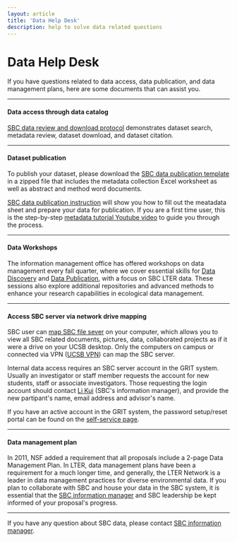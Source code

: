 ```yaml
---
layout: article
title: 'Data Help Desk'
description: help to solve data related questions
---
```


<div id="main-container">
<div class="container-fluid">

<h1> Data Help Desk </h1>

<p> If you have questions related to data access, data publication, and data management plans, here are some documents that can assist you.  </p>

<hr/>
<h4>Data access through data catalog</h4>

<p><a href="{{site.baseurl}}/external/Documents/data_help/SBCLTER_DataDownloadProtocol_WithWebsite.pdf">SBC data review and download protocol</a> demonstrates dataset search, metadata review, dataset download, and dataset citation.
    </p>

 <hr/>
<h4>Dataset publication</h4>

<p>To publish your dataset, please download the <a href="{{site.baseurl}}/external/Documents/data_help/Metadata_collection.zip">SBC data publication template</a> in a zipped file that includes the metadata collection 
    Excel worksheet as well as abstract and method word documents.  </p>
    
  
<p> <a href="{{site.baseurl}}/external/Documents/data_help/Instruction_on_filling_out_metadata.pdf">SBC data publication instruction</a> will show you how to fill out the meatadata sheet and prepare your data for publication. If you are a first time user, this is the step-by-step <a href="https://www.youtube.com/watch?v=0n7TteZFbpc">metadata tutorial Youtube video</a> to guide you through the process. 
     </p>

 <hr/>

 <h4>Data Workshops</h4>
 <p>The information management office has offered workshops on data management every fall quarter, where we cover essential skills for <a href="{{page.url}}workshop_data_access/">Data Discovery</a> and <a href="{{page.url}}workshop_data_publication/">Data Publication</a>, with a focus on SBC LTER data. These sessions also explore additional repositories and advanced methods to enhance your research capabilities in ecological data management.
 <hr/>
<h4>Access SBC server via network drive mapping</h4>
<p>SBC user can <a href="{{site.baseurl}}/external/Documents/data_help/SBC_map_network_drive.pdf">map SBC file sever</a> on your computer, which allows you to view all SBC related documents, pictures, data, collaborated projects as 
if it were a drive on your UCSB desktop. Only the computers on campus or connected via VPN 
(<a href="https://www.it.ucsb.edu/get-connected-vpn">UCSB VPN</a>) can map the SBC server. 
    </p> 
 <p> Internal data access requires an SBC server account in the GRIT system. Usually an investigator or staff member requests the account for new students, staff or associate investigators. Those requesting the login account should contact <a href="/about/people/lkui/">Li Kui</a> (SBC's information manager), and provide the new partipant's name, email address and advisor's name.</p>
<p>If you have an active account in the GRIT system, the password setup/reset portal can be found on the <a href="https://selfservice.grit.ucsb.edu/">self-service page</a>. </p> 

 <hr/>
 <h4>Data management plan</h4>
<p>In 2011, NSF added a requirement that all proposals include a 2-page Data Management Plan. In LTER, data management plans have been a requirement for a much longer time, and generally, the LTER Network is a leader in data management practices for diverse environmental data. If you plan to collaborate with SBC and house your data in the SBC system, it is essential that the <a href="mailto:lkui@ucsb.edu">SBC information manager</a> and SBC leadership be kept informed of your proposal's progress. </p> 

<hr/>
<p>If you have any question about SBC data, please contact <a href="mailto:lkui@ucsb.edu">SBC information manager</a>. </p> 



